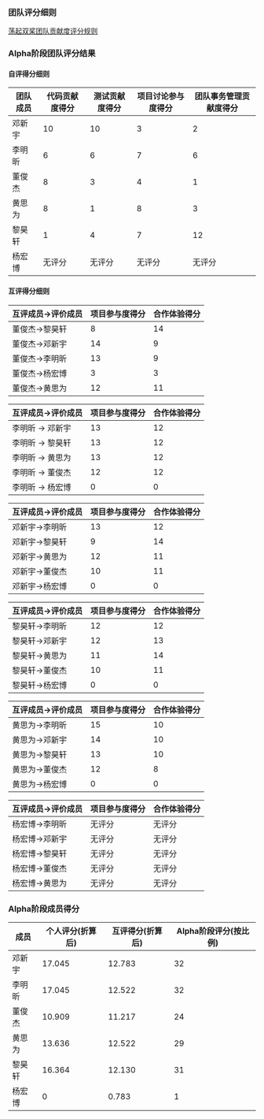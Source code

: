 ### 团队评分细则

[荡起双桨团队贡献度评分规则](https://www.cnblogs.com/DQSJ2021/p/14685866.html)

### Alpha阶段团队评分结果

#### 自评得分细则

| 团队成员 | 代码贡献度得分 | 测试贡献度得分 | 项目讨论参与度得分 | 团队事务管理贡献度得分 |
| -------- | -------------- | -------------- | ------------------ | ---------------------- |
| 邓新宇   | 10             | 10             | 3                  | 2                      |
| 李明昕   | 6              | 6              | 7                  | 6                      |
| 董俊杰   | 8              | 3              | 4                  | 1                      |
| 黄思为   | 8              | 1              | 8                  | 3                      |
| 黎昊轩   | 1              | 4              | 7                  | 12                     |
| 杨宏博   | 无评分         | 无评分         | 无评分             | 无评分                 |

#### 互评得分细则

| 互评成员->评价成员 | 项目参与度得分 | 合作体验得分 |
| ------------------ | -------------- | ------------ |
| 董俊杰->黎昊轩     | 8              | 14           |
| 董俊杰->邓新宇     | 14             | 9            |
| 董俊杰->李明昕     | 13             | 9            |
| 董俊杰->杨宏博     | 3              | 3            |
| 董俊杰->黄思为     | 12             | 11           |



| 互评成员->评价成员 | 项目参与度得分 | 合作体验得分 |
| ---------------------------------- | -------------- | ------------ |
| 李明昕 -> 邓新宇          | 13       | 12      |
| 李明昕 -> 黎昊轩          | 13       | 12      |
| 李明昕 -> 黄思为          | 13       | 12      |
| 李明昕 -> 董俊杰          | 12       | 12      |
| 李明昕 -> 杨宏博          | 0       | 0      |



| 互评成员->评价成员 | 项目参与度得分 | 合作体验得分 |
| ------------------ | -------------- | ------------ |
| 邓新宇->李明昕     | 13             | 12           |
| 邓新宇->黎昊轩     | 9              | 14           |
| 邓新宇->黄思为     | 12             | 11           |
| 邓新宇->董俊杰     | 10             | 11           |
| 邓新宇->杨宏博     | 0              | 0            |



| 互评成员->评价成员 | 项目参与度得分 | 合作体验得分 |
| ------------------ | -------------- | ------------ |
| 黎昊轩->李明昕     | 12             | 12           |
| 黎昊轩->邓新宇     | 12             | 13           |
| 黎昊轩->黄思为     | 11             | 14           |
| 黎昊轩->董俊杰     | 10             | 11           |
| 黎昊轩->杨宏博     | 0              | 0            |



| 互评成员->评价成员 | 项目参与度得分 | 合作体验得分 |
| ------------------ | -------------- | ------------ |
| 黄思为->李明昕     | 15             | 10           |
| 黄思为->邓新宇     | 14             | 10           |
| 黄思为->黎昊轩     | 13             | 10           |
| 黄思为->董俊杰     | 12             | 8            |
| 黄思为->杨宏博     | 0              | 0            |



| 互评成员->评价成员 | 项目参与度得分 | 合作体验得分 |
| ------------------ | -------------- | ------------ |
| 杨宏博->李明昕     | 无评分         | 无评分       |
| 杨宏博->邓新宇     | 无评分         | 无评分       |
| 杨宏博->黎昊轩     | 无评分         | 无评分       |
| 杨宏博->董俊杰     | 无评分         | 无评分       |
| 杨宏博->黄思为     | 无评分         | 无评分       |

### Alpha阶段成员得分

| 成员   | 个人评分(折算后) | 互评得分(折算后) | Alpha阶段评分(按比例) |
| ------ | ---------------- | ---------------- | --------------------- |
| 邓新宇 | 17.045           | 12.783           | 32                    |
| 李明昕 | 17.045           | 12.522           | 32                    |
| 董俊杰 | 10.909           | 11.217           | 24                    |
| 黄思为 | 13.636           | 12.522           | 29                    |
| 黎昊轩 | 16.364           | 12.130           | 31                    |
| 杨宏博 | 0                | 0.783            | 1                     |

